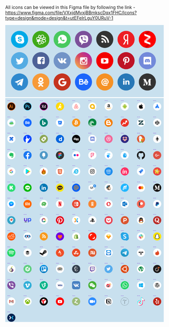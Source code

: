 All icons can be viewed in this Figma file by following the link - https://www.figma.com/file/VXxjdMvxjBBmkscDqx1FHC/Icons?type=design&mode=design&t=utEFelrLguY0URuV-1

<img src="https://github.com/KorradoInganamorte/images/blob/main/icons_social/image_first.png"/>
<img src="https://github.com/KorradoInganamorte/images/blob/main/icons_social/image_second.png"/>
